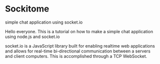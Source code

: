 # Sockitome
simple chat application using socket.io

Hello everyone. This is a tutorial on how to make a simple chat application using node.js and socket.io

socket.io is a JavaScript library built for enabling realtime web applications and allows for real-time bi-directional communication between a servers and client computers.  This is accomplished through a TCP WebSocket.
